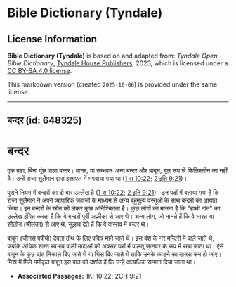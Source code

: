 # Bible Dictionary (Tyndale)

## License Information

**Bible Dictionary (Tyndale)** is based on and adapted from: _Tyndale Open Bible Dictionary_, [Tyndale House Publishers](https://tyndaleopenresources.com/), 2023, which is licensed under a [CC BY-SA 4.0 license](https://creativecommons.org/licenses/by-sa/4.0/legalcode.en).

This markdown version (created `2025-10-06`) is provided under the same license.



--------------------------------

## बन्दर (id: 648325)

बन्दर
=====

एक बड़ा, बिना पूंछ वाला बन्दर। वानर, या सम्भवतः अन्य बन्दर और बाबून, मूल रूप से फिलिस्तीन का नहीं है। उन्हें राजा सुलैमान द्वारा इस्राएल में मंगवाया गया था ([1 रा 10:22](https://ref.ly/1Kgs10:22); [2 इति 9:21](https://ref.ly/2Chr9:21))।

पुराने नियम में बन्दरों का दो बार उल्लेख है ([1 रा 10:22](https://ref.ly/1Kgs10:22); [2 इति 9:21](https://ref.ly/2Chr9:21))। इन पदों में बताया गया है कि राजा सुलैमान ने अपने व्यापारिक जहाजों के माध्यम से अन्य बहुमूल्य वस्तुओं के साथ बन्दरों का आयात किया। इन बन्दरों के स्रोत को लेकर कुछ अनिश्चितता है। कुछ लोगों का मानना है कि "हाथी दांत" का उल्लेख इंगित करता है कि ये बन्दरों पूर्वी अफ्रीका से आए थे। अन्य लोग, जो मानते हैं कि वे भारत या सीलोन (श्रीलंका) से आए थे, सुझाव देते हैं कि वे वास्तव में बन्दर थे। 

बाबून (जीनस पपीयो) देवता ठोथ के लिए पवित्र माने जाते थे। इस वंश के नर मन्दिरों में पाले जाते थे, जबकि अधिक शान्त स्वभाव वाली मादाओं को अक्सर घरों में पालतू जानवर के रूप में रखा जाता था। ऐसे बाबून के कुछ दांत निकाल दिए जाते थे या घिस दिए जाते थे ताकि उनके काटने का खतरा कम हो जाए। मिस्र में मिले ममीकृत बाबून इस बात को दर्शाते हैं कि उन्हें अत्यधिक सम्मान दिया जाता था।

* **Associated Passages:** 1KI 10:22; 2CH 9:21


